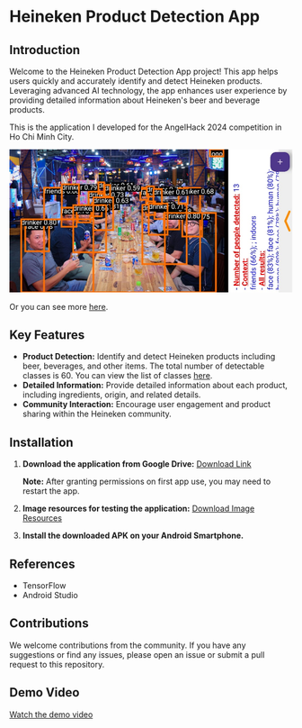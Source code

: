 # Heineken Product Detection App

## Introduction

Welcome to the Heineken Product Detection App project! This app helps users quickly and accurately identify and detect Heineken products. Leveraging advanced AI technology, the app enhances user experience by providing detailed information about Heineken's beer and beverage products.

This is the application I developed for the AngelHack 2024 competition in Ho Chi Minh City.

![Demo Image](Demo/Demo_HeneikenObjDetection.jpg)

Or you can see more [here](https://drive.google.com/file/d/1KeeAbKOv8iMoRrkNwEJ0Zel0SdPSofT2/view?usp=drive_link).

## Key Features

- **Product Detection:** Identify and detect Heineken products including beer, beverages, and other items. The total number of detectable classes is 60. You can view the list of classes [here](Demo/label.txt).
- **Detailed Information:** Provide detailed information about each product, including ingredients, origin, and related details.
- **Community Interaction:** Encourage user engagement and product sharing within the Heineken community.

## Installation

1. **Download the application from Google Drive:**
   [Download Link](https://drive.google.com/file/d/1n_prUJRjVh_YmWB2nVhG7E7BypGkzV4q/view)

   **Note:** After granting permissions on first app use, you may need to restart the app.

2. **Image resources for testing the application:**
   [Download Image Resources](https://drive.google.com/file/d/1Aj0scaw66jNo5DovIYNG-EAUrL4iS7wR/view?usp=drive_link)

3. **Install the downloaded APK on your Android Smartphone.**

## References

- TensorFlow
- Android Studio

## Contributions

We welcome contributions from the community. If you have any suggestions or find any issues, please open an issue or submit a pull request to this repository.

## Demo Video

[Watch the demo video](https://youtu.be/eKEXYq2gVTA)
